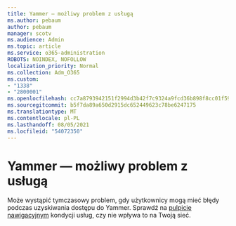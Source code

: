 ```yaml
---
title: Yammer — możliwy problem z usługą
ms.author: pebaum
author: pebaum
manager: scotv
ms.audience: Admin
ms.topic: article
ms.service: o365-administration
ROBOTS: NOINDEX, NOFOLLOW
localization_priority: Normal
ms.collection: Adm_O365
ms.custom:
- "1338"
- "2800001"
ms.openlocfilehash: cc7a8793942151f2994d3b42f7c9324a9fcd36b898f8cc01f59538294a7b8dc8
ms.sourcegitcommit: b5f7da89a650d2915dc652449623c78be6247175
ms.translationtype: MT
ms.contentlocale: pl-PL
ms.lasthandoff: 08/05/2021
ms.locfileid: "54072350"
---
```

# <a name="yammer---possible-service-issue"></a>Yammer — możliwy problem z usługą

Może wystąpić tymczasowy problem, gdy użytkownicy mogą mieć błędy podczas uzyskiwania dostępu do Yammer. Sprawdź na [pulpicie nawigacyjnym](https://admin.microsoft.com/AdminPortal/Home#/servicehealth) kondycji usług, czy nie wpływa to na Twoją sieć.
